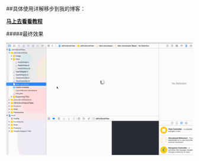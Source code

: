 ##具体使用详解移步到我的博客：

[**马上去看看教程**](http://blog.sina.com.cn/s/blog_13e5320140102wzyr.html) 


#####最终效果

![](566.gif)